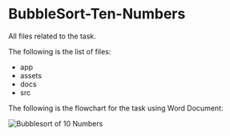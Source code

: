 # BubbleSort-Ten-Numbers
All files related to the task.

The following is the list of files:

- app
- assets
- docs
- src

The following is the flowchart for the task using Word Document:

![Bubblesort of 10 Numbers](assets/BubbleSort-Ten-Numbers-docs-FL)
